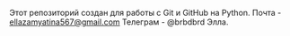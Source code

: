 Этот репозиторий создан для работы с Git и GitHub на Python.
Почта - ellazamyatina567@gmail.com
Телеграм - @brbdbrd
Элла.
